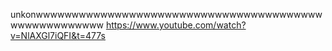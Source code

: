 unkonwwwwwwwwwwwwwwwwwwwwwwwwwwwwwwwwwwwwwwwwwwwwwwwwwwwww
https://www.youtube.com/watch?v=NlAXGl7iQFI&t=477s
